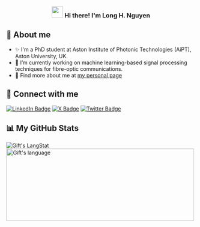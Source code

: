 <!-- Heading -->
<h3 align="center"><img src = "https://raw.githubusercontent.com/MartinHeinz/MartinHeinz/master/wave.gif" width = 30px> Hi there! I'm Long H. Nguyen</h3>

<!-- About section -->
<h2> 🤖 About me </h2>

- ✨ I'm a PhD student at Aston Institute of Photonic Technologies (AiPT), Aston University, UK. 
- 🔭 I’m currently working on machine learning-based signal processing techniques for fibre-optic communications. 
- 👀 Find more about me at <a href="https://hoanglongng.github.io">my personal page</a>
<!-- About section: END -->

<!-- Conecct section -->
<h2> 👥 Connect with me </h2>
<p>
<a href="https://linkedin.com/in/hoanglongng"><img src="https://img.shields.io/badge/LinkedIn-0077B5?style=for-the-badge&logo=linkedin&logoColor=white" alt="LinkedIn Badge"></a> 
<a href="https://twitter.com/hoanglongj"><img src="https://img.shields.io/badge/X-000000?style=for-the-badge&logo=x&logoColor=white" alt="X Badge"></a> 
<a href="https://twitter.com/hoanglongj"><img src="https://img.shields.io/badge/Twitter-1DA1F2?style=for-the-badge&logo=twitter&logoColor=white" alt="Twitter Badge"></a>
</p>
<!-- Conecct section: END -->
 
<!-- GitHub section -->
<h2> 📊 My GitHub Stats </h2>
<div>
<img align="center" src="https://github-readme-streak-stats.herokuapp.com/?user=hoanglongng" alt="Gift's LangStat" />
<img align="center" src="https://github-readme-stats.vercel.app/api/top-langs?username=hoanglongng&langs_count=10&show_icons=true&locale=en&layout=compact&theme=light" alt="Gift's language" height="192px"  width="500px"/>
</div>
<!-- GitHub section: END -->

<!-- THE END -->
